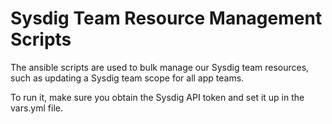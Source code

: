 # Sysdig Team Resource Management Scripts

The ansible scripts are used to bulk manage our Sysdig team resources, such as updating a Sysdig team scope for all app teams.

To run it, make sure you obtain the Sysdig API token and set it up in the vars.yml file.

